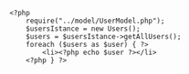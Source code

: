         <?php
            require("../model/UserModel.php");
            $usersIstance = new Users();
            $users = $usersIstance->getAllUsers();
            foreach ($users as $user) { ?>
                <li><?php echo $user ?></li>
            <?php } ?>
